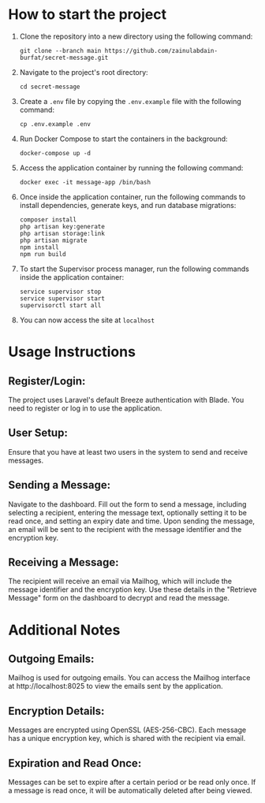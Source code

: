 # How to start the project

1. Clone the repository into a new directory using the following command:
   ```
   git clone --branch main https://github.com/zainulabdain-burfat/secret-message.git
   ```
2. Navigate to the project's root directory:
    ```
    cd secret-message
    ```
3. Create a `.env` file by copying the `.env.example` file with the following command:
    ```
    cp .env.example .env
    ```
4. Run Docker Compose to start the containers in the background:
    ```
    docker-compose up -d
    ```
5. Access the application container by running the following command:
    ```
    docker exec -it message-app /bin/bash
    ```
6. Once inside the application container, run the following commands to install dependencies, generate keys, and run database migrations:
    ```
    composer install
    php artisan key:generate
    php artisan storage:link
    php artisan migrate
    npm install
    npm run build
    ```
7. To start the Supervisor process manager, run the following commands inside the application container:
    ```
    service supervisor stop
    service supervisor start
    supervisorctl start all
    ```
8. You can now access the site at `localhost`



# Usage Instructions
## Register/Login:
The project uses Laravel's default Breeze authentication with Blade. You need to register or log in to use the application.

## User Setup:
Ensure that you have at least two users in the system to send and receive messages.

## Sending a Message:

Navigate to the dashboard.
Fill out the form to send a message, including selecting a recipient, entering the message text, optionally setting it to be read once, and setting an expiry date and time.
Upon sending the message, an email will be sent to the recipient with the message identifier and the encryption key.
## Receiving a Message:

The recipient will receive an email via Mailhog, which will include the message identifier and the encryption key.
Use these details in the "Retrieve Message" form on the dashboard to decrypt and read the message.
# Additional Notes
## Outgoing Emails:
Mailhog is used for outgoing emails. You can access the Mailhog interface at http://localhost:8025 to view the emails sent by the application.

## Encryption Details:
Messages are encrypted using OpenSSL (AES-256-CBC). Each message has a unique encryption key, which is shared with the recipient via email.

## Expiration and Read Once:
Messages can be set to expire after a certain period or be read only once. If a message is read once, it will be automatically deleted after being viewed.
